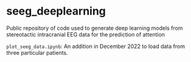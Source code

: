 # seeg_deeplearning

Public repository of code used to generate deep learning models from stereotactic intracranial EEG data for the prediction of attention

`plot_seeg_data.ipynb`: An addition in December 2022 to load data from three particular patients.
